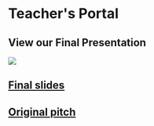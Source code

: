 # Teacher's Portal

## View our Final Presentation
[![](http://i3.ytimg.com/vi/2PoR4fR8Wjc/maxresdefault.jpg)](https://www.youtube.com/watch?v=2PoR4fR8Wjc "Team D12 Presentation")

## [Final slides](https://docs.google.com/presentation/d/e/2PACX-1vTUHpu5uGeYhN4nce8f8w4qWMeMe0Jc2SvJRWb-MnIh7SIcGXIX2yEA4cFgoU88lmYNJ40C8S-l_JW2/pub?start=false&loop=false&delayms=5000 "Final slides")

## [Original pitch](https://docs.google.com/presentation/d/e/2PACX-1vT339a82Fz5Ltj_Cax_v55JrWYmV58nhxiSHr07SG5z3KtrsE0s4QE1PKQ32WkOaJdD4XGbIACGzUmO/pub?start=false&loop=false&delayms=5000 "Original pitch")
